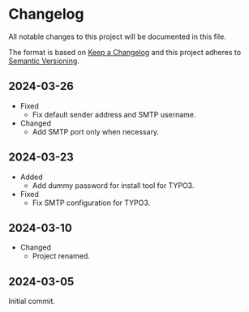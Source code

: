# Changelog
All notable changes to this project will be documented in this file.

The format is based on [Keep a Changelog](https://keepachangelog.com/en/1.0.0/) and this project adheres to [Semantic Versioning](https://semver.org/spec/v2.0.0.html).

## 2024-03-26
* Fixed
  * Fix default sender address and SMTP username.
* Changed
  * Add SMTP port only when necessary.

## 2024-03-23
* Added
  * Add dummy password for install tool for TYPO3.
* Fixed
  * Fix SMTP configuration for TYPO3.

## 2024-03-10
* Changed
  * Project renamed.

## 2024-03-05
Initial commit.
